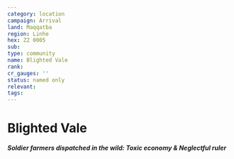 ```yaml
---
category: location
campaign: Arrival
land: Maqqatba
region: Linhe
hex: ZZ 0005
sub: 
type: community
name: Blighted Vale
rank: 
cr_gauges: ''
status: named only
relevant: 
tags: 
---
```


# Blighted Vale
***Soldier farmers dispatched in the wild: Toxic economy & Neglectful ruler***
